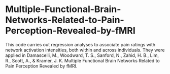 # Multiple-Functional-Brain-Networks-Related-to-Pain-Perception-Revealed-by-fMRI
This code carries out regression analyses to associate pain ratings with network activation intensities, both within and across individuals. They were applied in Damascelli, M., Woodward, T. S., Sanford, N., Zahid, H. B., Lim, R., Scott, A., & Kramer, J. K. Multiple Functional Brain Networks Related to Pain Perception Revealed by fMRI.
